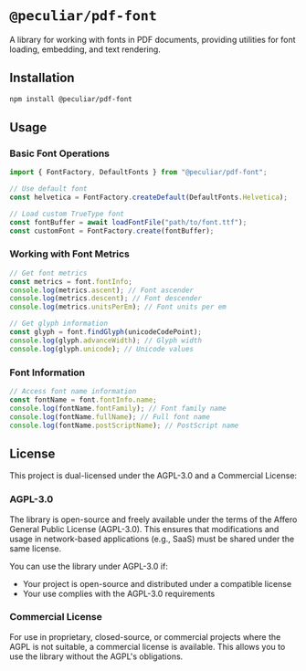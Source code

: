# `@peculiar/pdf-font`

A library for working with fonts in PDF documents, providing utilities for font loading, embedding, and text rendering.

## Installation

```bash
npm install @peculiar/pdf-font
```

## Usage

### Basic Font Operations

```typescript
import { FontFactory, DefaultFonts } from "@peculiar/pdf-font";

// Use default font
const helvetica = FontFactory.createDefault(DefaultFonts.Helvetica);

// Load custom TrueType font
const fontBuffer = await loadFontFile("path/to/font.ttf");
const customFont = FontFactory.create(fontBuffer);
```

### Working with Font Metrics

```typescript
// Get font metrics
const metrics = font.fontInfo;
console.log(metrics.ascent); // Font ascender
console.log(metrics.descent); // Font descender
console.log(metrics.unitsPerEm); // Font units per em

// Get glyph information
const glyph = font.findGlyph(unicodeCodePoint);
console.log(glyph.advanceWidth); // Glyph width
console.log(glyph.unicode); // Unicode values
```

### Font Information

```typescript
// Access font name information
const fontName = font.fontInfo.name;
console.log(fontName.fontFamily); // Font family name
console.log(fontName.fullName); // Full font name
console.log(fontName.postScriptName); // PostScript name
```

## License

This project is dual-licensed under the AGPL-3.0 and a Commercial License:

### AGPL-3.0

The library is open-source and freely available under the terms of the Affero General Public License (AGPL-3.0). This ensures that modifications and usage in network-based applications (e.g., SaaS) must be shared under the same license.

You can use the library under AGPL-3.0 if:

- Your project is open-source and distributed under a compatible license
- Your use complies with the AGPL-3.0 requirements

### Commercial License

For use in proprietary, closed-source, or commercial projects where the AGPL is not suitable, a commercial license is available. This allows you to use the library without the AGPL's obligations.
